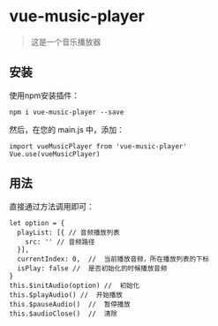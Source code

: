 # vue-music-player

> 这是一个音乐播放器

## 安装

使用npm安装插件：
```
npm i vue-music-player --save
```

然后，在您的 main.js 中，添加：
```
import vueMusicPlayer from 'vue-music-player'
Vue.use(vueMusicPlayer)
```

## 用法

直接通过方法调用即可：
```
let option = {
  playList: [{ // 音频播放列表
    src: '' // 音频路径
  }],
  currentIndex: 0,  //  当前播放音频，所在播放列表的下标
  isPlay: false //  是否初始化的时候播放音频
}
this.$initAudio(option) //  初始化
this.$playAudio() //  开始播放
this.$pauseAudio()  //  暂停播放
this.$audioClose()  //  清除
```
